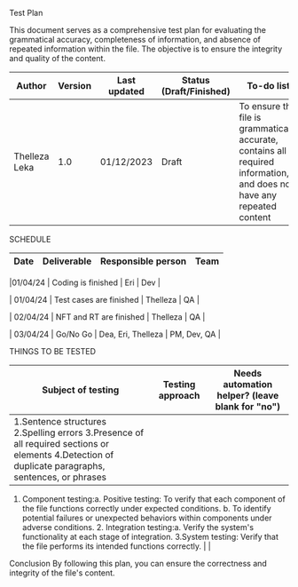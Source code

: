 Test Plan 

This document serves as a comprehensive test plan for evaluating the grammatical accuracy, completeness of information, and absence of repeated information within the file. The objective is to ensure the integrity and quality of the content.


| Author | Version |  Last updated | Status (Draft/Finished)   | To-do list | 
|--------------------|--------------|----------------------------|---------------------|-------------------------------------------------------------------------------------------------|
| Thelleza Leka | 1.0 | 01/12/2023 | Draft | To ensure the file is grammatically accurate, contains all required information, and does not have any repeated content| 



SCHEDULE

| Date | Deliverable | Responsible person | Team | 
|----------|--------------|----------------------------|-----------------------------------------|

|01/04/24 | Coding is finished  | Eri | Dev | 

| 01/04/24 | Test cases are finished | Thelleza | QA | 

| 02/04/24 | NFT and RT are finished  | Thelleza | QA | 

| 03/04/24 | Go/No Go  | Dea, Eri, Thelleza  | PM, Dev, QA | 


 THINGS TO BE TESTED 

 | Subject of testing | Testing approach | Needs automation helper? (leave blank for "no") |
 |---------------------|-----------------------|---------------------------------------------------|
 | 1.Sentence structures 2.Spelling errors 3.Presence of all required sections or elements 4.Detection of duplicate paragraphs, sentences, or phrases|
 1. Component testing:a. Positive testing: To verify that each component of the file functions correctly under expected conditions. b. To identify potential failures or unexpected behaviors within components under adverse conditions. 2. Integration testing:a. Verify the system's functionality at each stage of integration.
3.System testing: Verify that the file performs its intended functions correctly. |        |



Conclusion
By following this plan, you can ensure the correctness and integrity of the file's content.